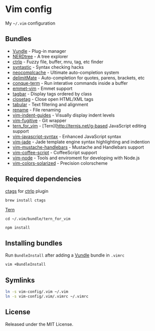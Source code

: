 # Vim config

My `~/.vim` configuration

## Bundles

- [Vundle](https://github.com/gmarik/Vundle.vim) - Plug-in manager
- [NERDtree](https://github.com/scrooloose/nerdtree) - A tree explorer
- [ctrlp](https://github.com/kien/ctrlp.vim) - Fuzzy file, buffer, mru, tag, etc finder
- [syntastic](https://github.com/scrooloose/syntastic) - Syntax checking hacks
- [neocomplcache](https://github.com/Shougo/neocomplcache.vim) - Ultimate auto-completion system 
- [delimitMate](https://github.com/Raimondi/delimitMate) - Auto-completion for quotes, parens, brackets, etc
- [conque-term](https://github.com/rosenfeld/conque-term) - Run interative commands inside a buffer
- [emmet-vim](https://github.com/mattn/emmet-vim) - Emmet support
- [tagbar](https://github.com/majutsushi/tagbar) - Display tags ordered by class
- [closetag](https://github.com/vim-scripts/closetag.vim) - Close open HTML/XML tags
- [tabular](https://github.com/godlygeek/tabular) - Text filtering and alignment
- [rename](https://github.com/vim-scripts/Rename) - File renaming
- [vim-indent-guides](https://github.com/nathanaelkane/vim-indent-guides) - Visually display indent levels
- [vim-fugitive](https://github.com/tpope/vim-fugitive) - Git wrapper
- [tern_for_vim](https://github.com/marijnh/tern_for_vim) - [Tern](http://ternjs.net/g-based JavaScript editing support
- [vim-javascript-syntax](https://github.com/jelera/vim-javascript-syntax) - Enhanced JavaScript syntax
- [vim-jade](https://github.com/digitaltoad/vim-jade) - Jade template engine syntax highlighting and indention
- [vim-mustache-handlebars](https://github.com/mustache/vim-mustache-handlebars) - Mustache and Handlebars support
- [vim-coffee-script](https://github.com/kchmck/vim-coffee-script) - CoffeeScript support
- [vim-node](https://github.com/moll/vim-node) - Tools and enviroment for developing with Node.js
- [vim-colors-solarized](https://github.com/altercation/vim-colors-solarized) - Precision colorscheme

## Required dependencies

[ctags](http://ctags.sourceforge.net/) for [ctrlp](https://github.com/kien/ctrlp.vim) plugin

```bash
brew install ctags
```

[Tern](https://github.com/marijnh/tern)

```
cd ~/.vim/bundle/tern_for_vim

npm install
```

## Installing bundles

Run `BundleInstall` after adding a [Vundle](https://github.com/gmarik/Vundle.vim) bundle in `.vimrc`

```bash
vim +BundleInstall
```

## Symlinks

```bash
ln -s vim-config/.vim ~/.vim
ln -s vim-config/.vim/.vimrc ~/.vimrc
```

## License

Released under the MIT License.